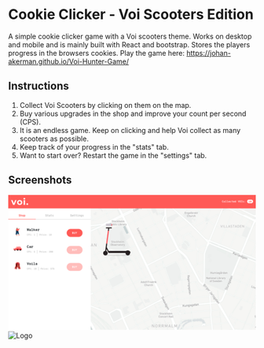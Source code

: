 # Cookie Clicker - Voi Scooters Edition

A simple cookie clicker game with a Voi scooters theme. Works on desktop and mobile and is mainly built with React and bootstrap. Stores the players progress in the browsers cookies. 
Play the game here: https://johan-akerman.github.io/Voi-Hunter-Game/

## Instructions

1. Collect Voi Scooters by clicking on them on the map.
2. Buy various upgrades in the shop and improve your count per second (CPS).
3. It is an endless game. Keep on clicking and help Voi collect as many scooters as possible.
4. Keep track of your progress in the "stats" tab.
5. Want to start over? Restart the game in the "settings" tab.

## Screenshots
<img src="/src/images/preview-desktop.png" alt="Logo"
	title="Logo" width="600" />
<img src="/src/images/preview-mobile.gif" alt="Logo"
	title="Logo" width="200" />
```
